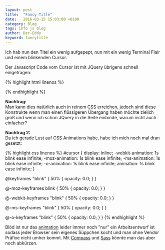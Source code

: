 ```yaml
---
layout: post
title:  "Fancy Title"
date:   2016-03-15 15:03:00 +0100
category: Blog
tags: info js blog
author: Der-Eddy
keyword: fancytitle
---
```

Ich hab nun den Titel ein wenig aufgepept, nun mit ein wenig Terminal Flair und einem blinkenden Cursor.

Der Javascript Code vom Cursor ist mit JQuery übrigens schnell eingetragen:

{% highlight html linenos %}
<script>
    function cursorAnimation() {
                $('#cursor').animate({
                    opacity: 0
                }, 'slow', 'swing').animate({
                    opacity: 1
                }, 'slow', 'swing');
            }
    setInterval ('cursorAnimation()', 600);
</script>
{% endhighlight %}

**Nachtrag:**  
Man kann dies natürlich auch in reinem CSS erreichen, jedoch sind diese Konstrukte wenn man einen flüssigeren Übergang haben möchte zielich groß und wenn ich schon JQuery in die Seite einbinde, warum nicht auch einfacher?

**Nachtrag 2:**  
Da ich gerade Lust auf CSS Animations habe, habe ich mich noch mal dran gesetzt:

{% highlight css linenos %}
#cursor {
  display: inline;
  -webkit-animation: 1s blink ease infinite;
  -moz-animation: 1s blink ease infinite;
  -ms-animation: 1s blink ease infinite;
  -o-animation: 1s blink ease infinite;
  animation: 1s blink ease infinite;
}

@keyframes "blink" {
  50% {
    opacity: 0.0;
  }
}

@-moz-keyframes blink {
  50% {
    opacity: 0.0;
  }
}

@-webkit-keyframes "blink" {
  50% {
    opacity: 0.0;
  }
}

@-ms-keyframes "blink" {
  50% {
    opacity: 0.0;
  }
}

@-o-keyframes "blink" {
  50% {
    opacity: 0.0;
  }
}
{% endhighlight %}

Blöd ist nur das [animation](https://developer.mozilla.org/de/docs/Web/CSS/CSS_Animations/CSS_Animationen_nutzen) leider immer noch "nur" ein Arbeitsentwurf ist sodass jeder Browser sein eigenes Süppchen kocht und man ohne Vendor Präfixe nicht umher kommt. Mit [Compass](http://compass-style.org) und [Sass](http://sass-lang.com/) könnte man das aber noch abkürzen.
